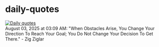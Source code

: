 # daily-quotes
[![Daily quotes](https://github.com/ceepu8/daily-quotes/actions/workflows/daily-quote.yml/badge.svg)](https://github.com/ceepu8/daily-quotes/actions/workflows/daily-quote.yml)<br/>
August 03, 2025 at 03:09 AM: "When Obstacles Arise, You Change Your Direction To Reach Your Goal; You Do Not Change Your Decision To Get There." - Zig Ziglar
